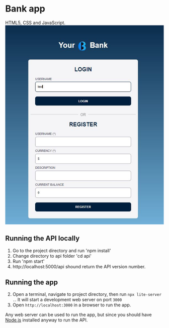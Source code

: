 # Bank app

HTML5, CSS and JavaScript.
![Alt Text](https://github.com/webdevserv/api_banco/blob/df589edd7f94a0e27c172850e53a19d480786672/screens/screen1.jpg)  

## Running the API locally 

1. Go to the project directory and run 'npm install'
2. Change directory to api folder 'cd api'
3. Run 'npm start'
4. http://localhost:5000/api shound return the API version number.

## Running the app

2. Open a terminal, navigate to project directory, then run `npx lite-server .`. It will start a development web server on port `3000`
3. Open `http://localhost:3000` in a browser to run the app.


Any web server can be used to run the app, but since you should have [Node.js](https://nodejs.org) installed anyway to run the API.
